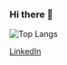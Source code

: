 ### Hi there 👋

![Top Langs](https://github-readme-stats.vercel.app/api/top-langs/?username=seohokim&layout=compact&theme=onedark)

[LinkedIn](https://www.linkedin.com/in/서호-김-b18416296/)
